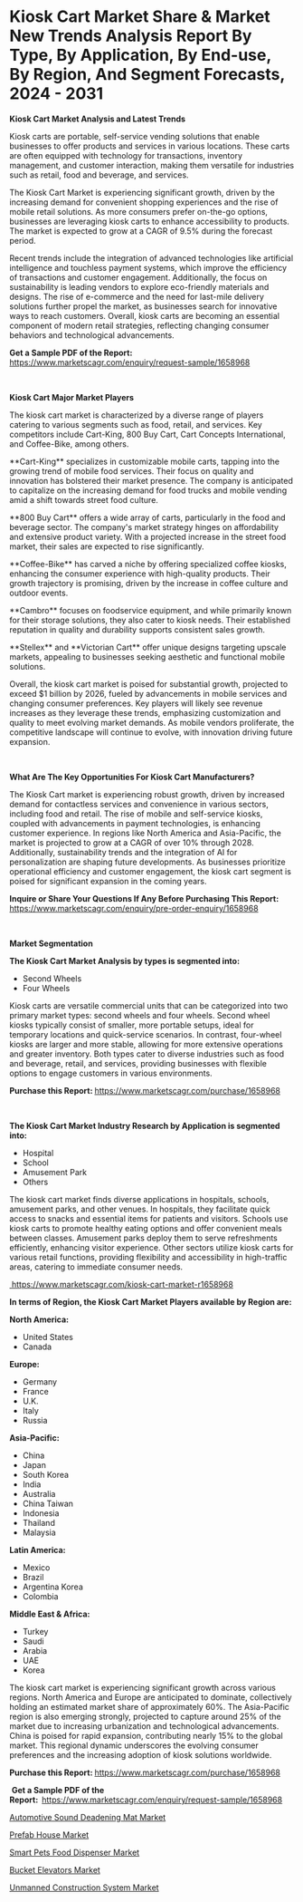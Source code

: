 <p><h1>Kiosk Cart Market Share & Market New Trends Analysis Report By Type, By Application, By End-use, By Region, And Segment Forecasts, 2024 - 2031</h1></p><p><strong>Kiosk Cart Market Analysis and Latest Trends</strong></p>
<p><p>Kiosk carts are portable, self-service vending solutions that enable businesses to offer products and services in various locations. These carts are often equipped with technology for transactions, inventory management, and customer interaction, making them versatile for industries such as retail, food and beverage, and services. </p><p>The Kiosk Cart Market is experiencing significant growth, driven by the increasing demand for convenient shopping experiences and the rise of mobile retail solutions. As more consumers prefer on-the-go options, businesses are leveraging kiosk carts to enhance accessibility to products. The market is expected to grow at a CAGR of 9.5% during the forecast period. </p><p>Recent trends include the integration of advanced technologies like artificial intelligence and touchless payment systems, which improve the efficiency of transactions and customer engagement. Additionally, the focus on sustainability is leading vendors to explore eco-friendly materials and designs. The rise of e-commerce and the need for last-mile delivery solutions further propel the market, as businesses search for innovative ways to reach customers. Overall, kiosk carts are becoming an essential component of modern retail strategies, reflecting changing consumer behaviors and technological advancements.</p></p>
<p><strong>Get a Sample PDF of the Report:&nbsp;</strong> <a href="https://www.marketscagr.com/enquiry/request-sample/1658968?utm_campaign=1126&utm_medium=2&utm_source=Github&utm_content=ia&utm_term=02112024&utm_id=kiosk-cart">https://www.marketscagr.com/enquiry/request-sample/1658968</a></p>
<p>&nbsp;</p>
<p><strong>Kiosk Cart Major Market Players</strong></p>
<p><p>The kiosk cart market is characterized by a diverse range of players catering to various segments such as food, retail, and services. Key competitors include Cart-King, 800 Buy Cart, Cart Concepts International, and Coffee-Bike, among others. </p><p>**Cart-King** specializes in customizable mobile carts, tapping into the growing trend of mobile food services. Their focus on quality and innovation has bolstered their market presence. The company is anticipated to capitalize on the increasing demand for food trucks and mobile vending amid a shift towards street food culture.</p><p>**800 Buy Cart** offers a wide array of carts, particularly in the food and beverage sector. The company's market strategy hinges on affordability and extensive product variety. With a projected increase in the street food market, their sales are expected to rise significantly.</p><p>**Coffee-Bike** has carved a niche by offering specialized coffee kiosks, enhancing the consumer experience with high-quality products. Their growth trajectory is promising, driven by the increase in coffee culture and outdoor events. </p><p>**Cambro** focuses on foodservice equipment, and while primarily known for their storage solutions, they also cater to kiosk needs. Their established reputation in quality and durability supports consistent sales growth.</p><p>**Stellex** and **Victorian Cart** offer unique designs targeting upscale markets, appealing to businesses seeking aesthetic and functional mobile solutions. </p><p>Overall, the kiosk cart market is poised for substantial growth, projected to exceed $1 billion by 2026, fueled by advancements in mobile services and changing consumer preferences. Key players will likely see revenue increases as they leverage these trends, emphasizing customization and quality to meet evolving market demands. As mobile vendors proliferate, the competitive landscape will continue to evolve, with innovation driving future expansion.</p></p>
<p>&nbsp;</p>
<p><strong>What Are The Key Opportunities For Kiosk Cart Manufacturers?</strong></p>
<p><p>The Kiosk Cart market is experiencing robust growth, driven by increased demand for contactless services and convenience in various sectors, including food and retail. The rise of mobile and self-service kiosks, coupled with advancements in payment technologies, is enhancing customer experience. In regions like North America and Asia-Pacific, the market is projected to grow at a CAGR of over 10% through 2028. Additionally, sustainability trends and the integration of AI for personalization are shaping future developments. As businesses prioritize operational efficiency and customer engagement, the kiosk cart segment is poised for significant expansion in the coming years.</p></p>
<p><strong>Inquire or Share Your Questions If Any Before Purchasing This Report:</strong> <a href="https://www.marketscagr.com/enquiry/pre-order-enquiry/1658968?utm_campaign=1126&utm_medium=2&utm_source=Github&utm_content=ia&utm_term=02112024&utm_id=kiosk-cart">https://www.marketscagr.com/enquiry/pre-order-enquiry/1658968</a></p>
<p>&nbsp;</p>
<p><strong>Market Segmentation</strong></p>
<p><strong>The Kiosk Cart Market Analysis by types is segmented into:</strong></p>
<p><ul><li>Second Wheels</li><li>Four Wheels</li></ul></p>
<p><p>Kiosk carts are versatile commercial units that can be categorized into two primary market types: second wheels and four wheels. Second wheel kiosks typically consist of smaller, more portable setups, ideal for temporary locations and quick-service scenarios. In contrast, four-wheel kiosks are larger and more stable, allowing for more extensive operations and greater inventory. Both types cater to diverse industries such as food and beverage, retail, and services, providing businesses with flexible options to engage customers in various environments.</p></p>
<p><strong>Purchase this Report:&nbsp;</strong><a href="https://www.marketscagr.com/purchase/1658968?utm_campaign=1126&utm_medium=2&utm_source=Github&utm_content=ia&utm_term=02112024&utm_id=kiosk-cart">https://www.marketscagr.com/purchase/1658968</a></p>
<p>&nbsp;</p>
<p><strong>The Kiosk Cart Market Industry Research by Application is segmented into:</strong></p>
<p><ul><li>Hospital</li><li>School</li><li>Amusement Park</li><li>Others</li></ul></p>
<p><p>The kiosk cart market finds diverse applications in hospitals, schools, amusement parks, and other venues. In hospitals, they facilitate quick access to snacks and essential items for patients and visitors. Schools use kiosk carts to promote healthy eating options and offer convenient meals between classes. Amusement parks deploy them to serve refreshments efficiently, enhancing visitor experience. Other sectors utilize kiosk carts for various retail functions, providing flexibility and accessibility in high-traffic areas, catering to immediate consumer needs.</p></p>
<p><a href="https://www.marketscagr.com/kiosk-cart-market-r1658968?utm_campaign=1126&utm_medium=2&utm_source=Github&utm_content=ia&utm_term=02112024&utm_id=kiosk-cart">&nbsp;https://www.marketscagr.com/kiosk-cart-market-r1658968</a></p>
<p><strong>In terms of Region, the Kiosk Cart Market Players available by Region are:</strong></p>
<p>
    <p> <strong> North America: </strong>
        <ul>
            <li>United States</li>
            <li>Canada</li>
        </ul>
        </p> 
    <p> <strong> Europe: </strong>
        <ul>
            <li>Germany</li>
            <li>France</li>
            <li>U.K.</li>
            <li>Italy</li>
            <li>Russia</li>
        </ul>
        </p> 
    <p> <strong> Asia-Pacific: </strong>
        <ul>
            <li>China</li>
            <li>Japan</li>
            <li>South Korea</li>
            <li>India</li>
            <li>Australia</li>
            <li>China Taiwan</li>
            <li>Indonesia</li>
            <li>Thailand</li>
            <li>Malaysia</li>
        </ul>
        </p> 
    <p> <strong> Latin America: </strong>
        <ul>
            <li>Mexico</li>
            <li>Brazil</li>
            <li>Argentina Korea</li>
            <li>Colombia</li>
        </ul>
        </p> 
    <p> <strong> Middle East & Africa: </strong>
        <ul>
            <li>Turkey</li>
            <li>Saudi</li>
            <li>Arabia</li>
            <li>UAE</li>
            <li>Korea</li>
        </ul>
    </p>
    </p>
<p><p>The kiosk cart market is experiencing significant growth across various regions. North America and Europe are anticipated to dominate, collectively holding an estimated market share of approximately 60%. The Asia-Pacific region is also emerging strongly, projected to capture around 25% of the market due to increasing urbanization and technological advancements. China is poised for rapid expansion, contributing nearly 15% to the global market. This regional dynamic underscores the evolving consumer preferences and the increasing adoption of kiosk solutions worldwide.</p></p>
<p><strong>Purchase this Report: </strong><a href="https://www.marketscagr.com/purchase/1658968?utm_campaign=1126&utm_medium=2&utm_source=Github&utm_content=ia&utm_term=02112024&utm_id=kiosk-cart">https://www.marketscagr.com/purchase/1658968</a></p>
<p>&nbsp;<strong>Get a Sample PDF of the Report:&nbsp;&nbsp;</strong><a href="https://www.marketscagr.com/enquiry/request-sample/1658968?utm_campaign=1126&utm_medium=2&utm_source=Github&utm_content=ia&utm_term=02112024&utm_id=kiosk-cart">https://www.marketscagr.com/enquiry/request-sample/1658968</a></p>
<p><strong></strong></p>
<p><p><a href="https://github.com/julyju69/Market-Research-Report-List-5/blob/main/automotive-sound-deadening-mat-market.md?utm_campaign=1126&utm_medium=2&utm_source=Github&utm_content=ia&utm_term=02112024&utm_id=kiosk-cart">Automotive Sound Deadening Mat Market</a></p><p><a href="https://www.linkedin.com/pulse/global-prefab-house-market-landscape-future-trends-strategic-forecast-0pv2c?utm_campaign=1126&utm_medium=2&utm_source=Github&utm_content=ia&utm_term=02112024&utm_id=kiosk-cart">Prefab House Market</a></p><p><a href="https://www.linkedin.com/pulse/smart-pets-food-dispenser-market-research-report-exploring-sgfgc?utm_campaign=1126&utm_medium=2&utm_source=Github&utm_content=ia&utm_term=02112024&utm_id=kiosk-cart">Smart Pets Food Dispenser Market</a></p><p><a href="https://www.linkedin.com/pulse/influencing-factors-bucket-elevators-market-insights-growth-miyzc?utm_campaign=1126&utm_medium=2&utm_source=Github&utm_content=ia&utm_term=02112024&utm_id=kiosk-cart">Bucket Elevators Market</a></p><p><a href="https://issuu.com/reportprime-2/docs/unmanned-construction-system-market_326131ac95cd5c?utm_campaign=1126&utm_medium=2&utm_source=Github&utm_content=ia&utm_term=02112024&utm_id=kiosk-cart">Unmanned Construction System Market</a></p></p>